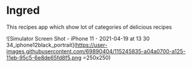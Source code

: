 # Ingred
This recipes app which show lot of categories of delicious recipes

![Simulator Screen Shot - iPhone 11 - 2021-04-19 at 13 30 34_iphone12black_portrait](https://user-images.githubusercontent.com/69890404/115245835-a04a0700-a125-11eb-95c5-6e8de65fd8f5.png =250x250)




